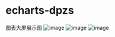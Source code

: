 # echarts-dpzs
图表大屏展示图
![image](https://github.com/zhangke163/echarts-dpzs/blob/master/project_screenshots/%E5%B7%A6%E5%B1%8F.png)
![image](https://github.com/zhangke163/echarts-dpzs/blob/master/project_screenshots/%E4%B8%AD%E5%B1%8F.png)
![image](https://github.com/zhangke163/echarts-dpzs/blob/master/project_screenshots/%E5%8F%B3%E5%B1%8F.png)
